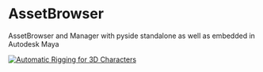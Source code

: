 # AssetBrowser
AssetBrowser and Manager with pyside standalone as well as embedded in Autodesk Maya 


[![Automatic Rigging for 3D Characters](http://i.imgur.com/eRUdEWE.png)](https://vimeo.com/232032150 "Automatic Rigging for 3D Characters in process - Click to Watch!")
